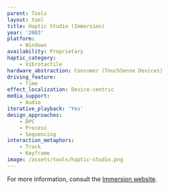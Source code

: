 ```yaml
---
parent: Tools
layout: tool
title: Haptic Studio (Immersion)
year: '2003'
platform:
    - Windows
availability: Proprietary
haptic_category:
    - Vibrotactile
hardware_abstraction: Consumer (TouchSense Devices)
driving_feature:
    - Time
effect_localization: Device-centric
media_support:
    - Audio
iterative_playback: 'Yes'
design_approaches:
    - DPC
    - Process
    - Sequencing
interaction_metaphors:
    - Track
    - Keyframe
image: /assets/tools/haptic-studio.png
---
```

For more information, consult the [Immersion website](https://www.immersion.com/).
